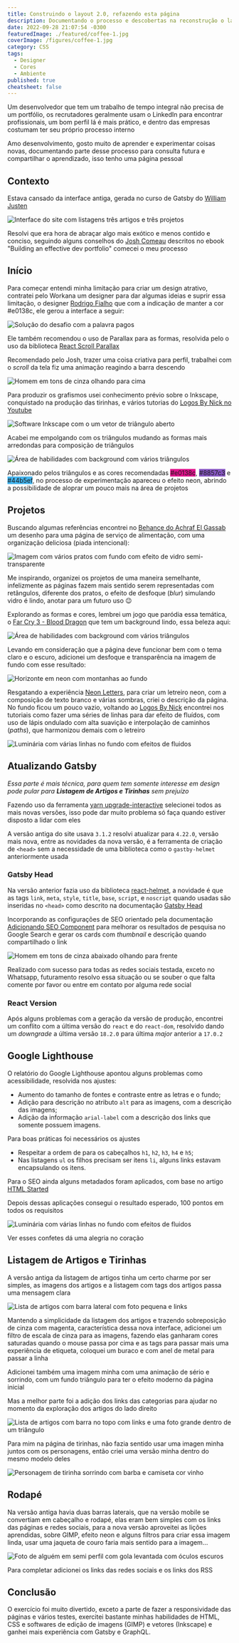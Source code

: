 ```yaml
---
title: Construindo o layout 2.0, refazendo esta página
description: Documentando o processo e descobertas na reconstrução o layout desta bela página
date: 2022-09-28 21:07:54 -0300
featuredImage: ./featured/coffee-1.jpg
coverImage: /figures/coffee-1.jpg
category: CSS
tags:
  - Designer
  - Cores
  - Ambiente
published: true
cheatsheet: false
---
```


Um desenvolvedor que tem um trabalho de tempo integral não precisa de um portfólio, os recrutadores geralmente usam o LinkedIn para encontrar profissionais, um bom perfil lá é mais prático, e dentro das empresas costumam ter seu próprio processo interno

Amo desenvolvimento, gosto muito de aprender e experimentar coisas novas, documentando parte desse processo para consulta futura e compartilhar o aprendizado, isso tenho uma página pessoal

## Contexto

Estava cansado da interface antiga, gerada no curso de Gatsby do [William Justen](https://willianjusten.com.br/)

![Interface do site com listagens três artigos e três projetos](/figures/layout_old.jpg "Interface antiga")

Resolvi que era hora de abraçar algo mais exótico e menos contido e conciso, seguindo alguns conselhos do [Josh Comeau](https://www.joshwcomeau.com/) descritos no ebook "Building an effective dev portfolio" comecei o meu processo

## Início

Para começar entendi minha limitação para criar um design atrativo, contratei pelo Workana um designer para dar algumas ideias e suprir essa limitação, o designer [Rodrigo Fialho](https://www.workana.com/freelancer/17653ac19b78d52f0e33c7950cab1bbb) que com a indicação de manter a cor <span style="background-color: var(--highlight);" class="text-color">#e0138c</span>, ele gerou a interface a seguir:

![Solução do desafio com a palavra pagos](/figures/layout_design.png "Interface do freelancer")

Ele também recomendou o uso de Parallax para as formas, resolvida pelo o uso da biblioteca [React Scroll Parallax](https://www.npmjs.com/package/react-scroll-parallax)

Recomendado pelo Josh, trazer uma coisa criativa para perfil, trabalhei com o _scroll_ da tela fiz uma animação reagindo a barra descendo

![Homem em tons de cinza olhando para cima](/figures/layout_react.jpg "Reagindo a barra descendo")

Para produzir os grafismos usei conhecimento prévio sobre o Inkscape, conquistado na produção das tirinhas, e vários tutorias do [Logos By Nick no Youtube](https://www.youtube.com/c/LogosByNick)

![Software Inkscape com o um vetor de triângulo aberto](/figures/layout_inkscape.png "Criando no Inkscape")

Acabei me empolgando com os triângulos mudando as formas mais arredondas para composição de triângulos

![Área de habilidades com background com vários triângulos](/figures/layout_triangles.jpg "Porfólio com decoração de triângulos")

Apaixonado pelos triângulos e as cores recomendadas <span style="background-color: #e0138c;" class="text-color">#e0138c</span>, <span style="background-color: #8857c3;" class="text-color">#8857c3</span> e <span style="background-color: #44b5ef;" class="text-color light">#44b5ef</span>, no processo de experimentação apareceu o efeito neon, abrindo a possibilidade de aloprar um pouco mais na área de projetos

## Projetos

Buscando algumas referências encontrei no [Behance do Achraf El Gassab](https://www.behance.net/gallery/109550375/foodly-food-web-page) um desenho para uma página de serviço de alimentação, com uma organização deliciosa (piada intencional):

![Imagem com vários pratos com fundo com efeito de vidro semi-transparente](/figures/layout_food.jpg "Layout do site de receita")

Me inspirando, organizei os projetos de uma maneira semelhante, infelizmente as páginas fazem mais sentido serem representadas com retângulos, diferente dos pratos, o efeito de desfoque (_blur_) simulando vidro é lindo, anotar para um futuro uso 😉

Explorando as formas e cores, lembrei um jogo que paródia essa temática, o [Far Cry 3 - Blood Dragon](https://store.steampowered.com/app/233270/Far_Cry_3__Blood_Dragon/) que tem um background lindo, essa beleza aqui:

![Área de habilidades com background com vários triângulos](/figures/layout_blood_dragon.jpg "Background Far Cry 3 Blood Dragon")

Levando em consideração que a página deve funcionar bem com o tema claro e o escuro, adicionei um desfoque e transparência na imagem de fundo com esse resultado:

![Horizonte em neon com montanhas ao fundo](/figures/layout_horizont.jpg "Fundo da página no tema claro e escuro")

Resgatando a experiência [Neon Letters](/web/neonletters.html), para criar um letreiro neon, com a composição de texto branco e várias sombras, criei o descrição da página. No fundo ficou um pouco vazio, voltando ao [Logos By Nick](https://www.youtube.com/c/LogosByNick) encontrei nos tutoriais como fazer uma séries de linhas para dar efeito de fluídos, com uso de lápis ondulado com alta suavição e interpolação de caminhos (_paths_), que harmonizou demais com o letreiro

![Luminária com várias linhas no fundo com efeitos de fluidos](/figures/layout_letters.jpg "Letreiro neon com fundo de fluídos")

## Atualizando Gatsby

_Essa parte é mais técnica, para quem tem somente interesse em design pode pular para **Listagem de Artigos e Tirinhas** sem prejuízo_

Fazendo uso da ferramenta [yarn upgrade-interactive](https://classic.yarnpkg.com/lang/en/docs/cli/upgrade-interactive/) selecionei todos as mais novas versões, isso pode dar muito problema só faça quando estiver disposto a lidar com eles

A versão antiga do site usava `3.1.2` resolvi atualizar para `4.22.0`, versão mais nova, entre as novidades da nova versão, é a ferramenta de criação de `<head>` sem a necessidade de uma biblioteca como o `gastby-helmet` anteriormente usada

### Gatsby Head

Na versão anterior fazia uso da biblioteca [react-helmet](https://github.com/nfl/react-helmet), a novidade é que as tags `link`, `meta`, `style`, `title`, `base`, `script`, e `noscript` quando usadas são inseridas no `<head>` como descrito na documentação [Gatsby Head](https://www.gatsbyjs.com/docs/reference/built-in-components/gatsby-head/)

Incorporando as configurações de SEO orientado pela documentação [Adicionando SEO Component](https://www.gatsbyjs.com/docs/how-to/adding-common-features/adding-seo-component/) para melhorar os resultados de pesquisa no Google Search e gerar os cards com _thumbnail_ e descrição quando compartilhado o link

![Homem em tons de cinza abaixado olhando para frente](/figures/layout_thumbnail.jpg "Reagindo a barra descendo")

Realizado com sucesso para todas as redes sociais testada, exceto no Whatsapp, futuramento resolvo essa situação ou se souber o que falta comente por favor ou entre em contato por alguma rede social

### React Version

Após alguns problemas com a geração da versão de produção, encontrei um conflito com a última versão do `react` e do `react-dom`, resolvido dando um _downgrade_ a última versão `18.2.0` para última _major_ anterior a `17.0.2`

## Google Lighthouse

O relatório do Google Lighthouse apontou alguns problemas como acessibilidade, resolvida nos ajustes:

- Aumento do tamanho de fontes e contraste entre as letras e o fundo;
- Adição para descrição no atributo `alt` para as imagens, com a descrição das imagens;
- Adição da informação `arial-label` com a descrição dos links que somente possuem imagens.

Para boas práticas foi necessários os ajustes

- Respeitar a ordem de para os cabeçalhos `h1`, `h2`, `h3`, `h4` e `h5`;
- Nas listagens `ul` os filhos precisam ser itens `li`, alguns links estavam encapsulando os itens.

Para o SEO ainda alguns metadados foram aplicados, com base no artigo [HTML Started](/html-started/)

Depois dessas aplicações consegui o resultado esperado, 100 pontos em todos os requisitos

![Luminária com várias linhas no fundo com efeitos de fluidos](/figures/layout_lighthouse.png "Letreiro neon com fundo de fluídos")

Ver esses confetes dá uma alegria no coração

## Listagem de Artigos e Tirinhas

A versão antiga da listagem de artigos tinha um certo charme por ser simples, as imagens dos artigos e a listagem com tags dos artigos passa uma mensagem clara

![Lista de artigos com barra lateral com foto pequena e links](/figures/layout_old_list.jpg "Lista antiga de artigos")

Mantendo a simplicidade da listagem dos artigos e trazendo sobreposição de cinza com magenta, característica dessa nova interface, adicionei um filtro de escala de cinza para as imagens, fazendo elas ganharam cores saturadas quando o mouse passa por cima e as tags para passar mais uma experiência de etiqueta, coloquei um buraco e com anel de metal para passar a linha

Adicionei também uma imagem minha com uma animação de sério e sorrindo, com um fundo triângulo para ter o efeito moderno da página inicial

Mas a melhor parte foi a adição dos links das categorias para ajudar no momento da exploração dos artigos do lado direito

![Lista de artigos com barra no topo com links e uma foto grande dentro de um triângulo](/figures/layout_new_list.jpg "Lista nova de artigos")

Para mim na página de tirinhas, não fazia sentido usar uma imagen minha juntos com os personagens, então criei uma versão minha dentro do mesmo modelo deles

![Personagem de tirinha sorrindo com barba e camiseta cor vinho](/figures/layout_character.png "Personagem de tirinhas sorrindo")

## Rodapé

Na versão antiga havia duas barras laterais, que na versão mobile se convertiam em cabeçalho e rodapé, elas eram bem simples com os links das páginas e redes sociais, para a nova versão aproveitei as lições aprendidas, sobre GIMP, efeito neon e alguns filtros para criar essa imagem linda, usar uma jaqueta de couro faria mais sentido para a imagem...

![Foto de alguém em semi perfil com gola levantada com óculos escuros](/figures/layout_rodape.jpg "Imagem do rodapé")

Para completar adicionei os links das redes sociais e os links dos RSS

## Conclusão

O exercício foi muito divertido, exceto a parte de fazer a responsividade das páginas e vários testes, exercitei bastante minhas habilidades de HTML, CSS e softwares de edição de imagens (GIMP) e vetores (Inkscape) e ganhei mais experiência com Gatsby e GraphQL.

